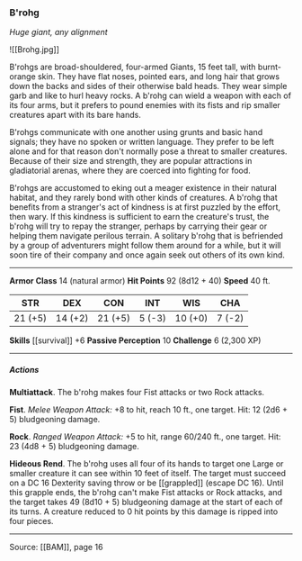 ### B'rohg
_Huge giant, any alignment_

![[Brohg.jpg]]

B'rohgs are broad-shouldered, four-armed Giants, 15 feet tall, with burnt-orange skin. They have flat noses, pointed ears, and long hair that grows down the backs and sides of their otherwise bald heads. They wear simple garb and like to hurl heavy rocks. A b'rohg can wield a weapon with each of its four arms, but it prefers to pound enemies with its fists and rip smaller creatures apart with its bare hands.

B'rohgs communicate with one another using grunts and basic hand signals; they have no spoken or written language. They prefer to be left alone and for that reason don't normally pose a threat to smaller creatures. Because of their size and strength, they are popular attractions in gladiatorial arenas, where they are coerced into fighting for food.

B'rohgs are accustomed to eking out a meager existence in their natural habitat, and they rarely bond with other kinds of creatures. A b'rohg that benefits from a stranger's act of kindness is at first puzzled by the effort, then wary. If this kindness is sufficient to earn the creature's trust, the b'rohg will try to repay the stranger, perhaps by carrying their gear or helping them navigate perilous terrain. A solitary b'rohg that is befriended by a group of adventurers might follow them around for a while, but it will soon tire of their company and once again seek out others of its own kind.




---

**Armor Class** 14 (natural armor)
**Hit Points** 92 (8d12 + 40)
**Speed** 40 ft.

| STR     | DEX     | CON     | INT     | WIS     | CHA     |
|---------|---------|---------|---------|---------|---------|
| 21 (+5) | 14 (+2) | 21 (+5) | 5 (-3) | 10 (+0) | 7 (-2) |

**Skills** [[survival]] +6
**Passive Perception** 10
**Challenge** 6 (2,300 XP)

---

##### Actions
**Multiattack**. The b'rohg makes four Fist attacks or two Rock attacks.

**Fist**. _Melee Weapon Attack:_ +8 to hit, reach 10 ft., one target. Hit: 12 (2d6 + 5) bludgeoning damage.

**Rock**. _Ranged Weapon Attack:_ +5 to hit, range 60/240 ft., one target. Hit: 23 (4d8 + 5) bludgeoning damage.

**Hideous Rend**. The b'rohg uses all four of its hands to target one Large or smaller creature it can see within 10 feet of itself. The target must succeed on a DC 16 Dexterity saving throw or be [[grappled]] (escape DC 16). Until this grapple ends, the b'rohg can't make Fist attacks or Rock attacks, and the target takes 49 (8d10 + 5) bludgeoning damage at the start of each of its turns. A creature reduced to 0 hit points by this damage is ripped into four pieces.


---

Source: [[BAM]], page 16